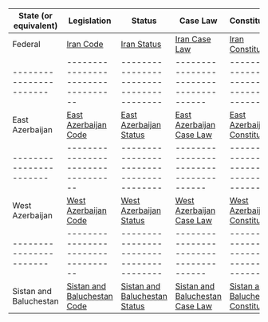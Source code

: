 | State (or equivalent) | Legislation                      | Status                                 | Case Law                             | Constitution                               |
|-----------------------|----------------------------------|----------------------------------------|--------------------------------------|-------------------------------------------|
| Federal               | [Iran Code](http://www.ilo.org/dyn/natlex/natlex4.listResults?p_lang=en&p_country=IRN&p_count=142)        | [Iran Status](https://www.loc.gov/law/foreign-news/article/iran-new-penal-code-adopted/)             | [Iran Case Law](https://www.icrc.org/customary-ihl/eng/docs/v2_cou_ir_rule)     | [Iran Constitution](https://en.irilaw.ir/constitution1979) |
|-----------------------|----------------------------------|----------------------------------------|--------------------------------------|-------------------------------------------|
| East Azerbaijan       | [East Azerbaijan Code](https://www.iribnews.ir/fa/news/2337799) | [East Azerbaijan Status](https://www.ilo.org/dyn/natlex/natlex4.detail?p_lang=en&p_isn=43511)  | [East Azerbaijan Case Law](https://www.ilo.org/dyn/natlex/natlex4.detail?p_lang=en&p_isn=434&key=43511)     | [East Azerbaijan Constitution](https://iranhr.net/fa/laws#east-azerbaijan-constitution) |
|-----------------------|----------------------------------|----------------------------------------|--------------------------------------|-------------------------------------------|
| West Azerbaijan       | [West Azerbaijan Code](https://www.iribnews.ir/fa/news/2337799) | [West Azerbaijan Status](https://www.ilo.org/dyn/natlex/natlex4.detail?p_lang=en&p_isn=43511)  | [West Azerbaijan Case Law](https://www.ilo.org/dyn/natlex/natlex4.detail?p_lang=en&p_isn=434&key=43511)     | [West Azerbaijan Constitution](https://iranhr.net/fa/laws#west-azerbaijan-constitution) |
|-----------------------|----------------------------------|----------------------------------------|--------------------------------------|-------------------------------------------|
| Sistan and Baluchestan | [Sistan and Baluchestan Code](https://www.iribnews.ir/fa/news/2337799) | [Sistan and Baluchestan Status](https://www.ilo.org/dyn/natlex/natlex4.detail?p_lang=en&p_isn=43511)  | [Sistan and Baluchestan Case Law](https://www.ilo.org/dyn/natlex/natlex4.detail?p_lang=en&p_isn=434&key=43511)     | [Sistan and Baluchestan Constitution](https://iranhr.net/fa/laws#sistan-and-baluchestan-constitution) |
